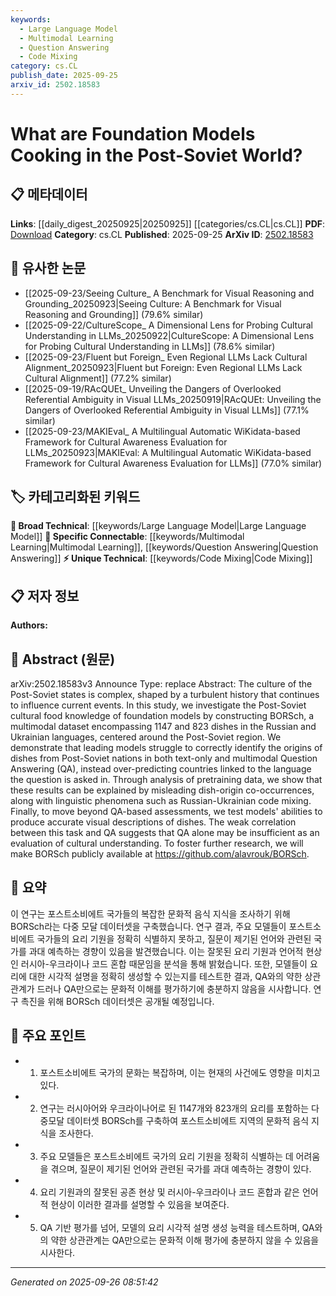 ```yaml
---
keywords:
  - Large Language Model
  - Multimodal Learning
  - Question Answering
  - Code Mixing
category: cs.CL
publish_date: 2025-09-25
arxiv_id: 2502.18583
---
```


<!-- KEYWORD_LINKING_METADATA:
{
  "processed_timestamp": "2025-09-26T08:51:42.842455",
  "vocabulary_version": "1.0",
  "selected_keywords": [
    "Large Language Model",
    "Multimodal Learning",
    "Question Answering",
    "Code Mixing"
  ],
  "rejected_keywords": [],
  "similarity_scores": {
    "Large Language Model": 0.85,
    "Multimodal Learning": 0.82,
    "Question Answering": 0.78,
    "Code Mixing": 0.7
  },
  "extraction_method": "AI_prompt_based",
  "budget_applied": true,
  "candidates_json": {
    "candidates": [
      {
        "surface": "foundation models",
        "canonical": "Large Language Model",
        "aliases": [
          "foundation models"
        ],
        "category": "broad_technical",
        "rationale": "Foundation models are a subset of Large Language Models, which are central to the study.",
        "novelty_score": 0.45,
        "connectivity_score": 0.88,
        "specificity_score": 0.65,
        "link_intent_score": 0.85
      },
      {
        "surface": "multimodal dataset",
        "canonical": "Multimodal Learning",
        "aliases": [
          "multimodal dataset"
        ],
        "category": "specific_connectable",
        "rationale": "The dataset is key to the study's approach, linking to multimodal learning concepts.",
        "novelty_score": 0.58,
        "connectivity_score": 0.79,
        "specificity_score": 0.72,
        "link_intent_score": 0.82
      },
      {
        "surface": "Question Answering",
        "canonical": "Question Answering",
        "aliases": [
          "QA"
        ],
        "category": "specific_connectable",
        "rationale": "QA is a primary method used in the study, relevant to evaluating model performance.",
        "novelty_score": 0.4,
        "connectivity_score": 0.85,
        "specificity_score": 0.7,
        "link_intent_score": 0.78
      },
      {
        "surface": "Russian-Ukrainian code mixing",
        "canonical": "Code Mixing",
        "aliases": [
          "Russian-Ukrainian code mixing"
        ],
        "category": "unique_technical",
        "rationale": "This linguistic phenomenon is crucial for understanding the dataset's challenges.",
        "novelty_score": 0.75,
        "connectivity_score": 0.65,
        "specificity_score": 0.8,
        "link_intent_score": 0.7
      }
    ],
    "ban_list_suggestions": [
      "Post-Soviet",
      "cultural understanding"
    ]
  },
  "decisions": [
    {
      "candidate_surface": "foundation models",
      "resolved_canonical": "Large Language Model",
      "decision": "linked",
      "scores": {
        "novelty": 0.45,
        "connectivity": 0.88,
        "specificity": 0.65,
        "link_intent": 0.85
      }
    },
    {
      "candidate_surface": "multimodal dataset",
      "resolved_canonical": "Multimodal Learning",
      "decision": "linked",
      "scores": {
        "novelty": 0.58,
        "connectivity": 0.79,
        "specificity": 0.72,
        "link_intent": 0.82
      }
    },
    {
      "candidate_surface": "Question Answering",
      "resolved_canonical": "Question Answering",
      "decision": "linked",
      "scores": {
        "novelty": 0.4,
        "connectivity": 0.85,
        "specificity": 0.7,
        "link_intent": 0.78
      }
    },
    {
      "candidate_surface": "Russian-Ukrainian code mixing",
      "resolved_canonical": "Code Mixing",
      "decision": "linked",
      "scores": {
        "novelty": 0.75,
        "connectivity": 0.65,
        "specificity": 0.8,
        "link_intent": 0.7
      }
    }
  ]
}
-->

# What are Foundation Models Cooking in the Post-Soviet World?

## 📋 메타데이터

**Links**: [[daily_digest_20250925|20250925]] [[categories/cs.CL|cs.CL]]
**PDF**: [Download](https://arxiv.org/pdf/2502.18583.pdf)
**Category**: cs.CL
**Published**: 2025-09-25
**ArXiv ID**: [2502.18583](https://arxiv.org/abs/2502.18583)

## 🔗 유사한 논문
- [[2025-09-23/Seeing Culture_ A Benchmark for Visual Reasoning and Grounding_20250923|Seeing Culture: A Benchmark for Visual Reasoning and Grounding]] (79.6% similar)
- [[2025-09-22/CultureScope_ A Dimensional Lens for Probing Cultural Understanding in LLMs_20250922|CultureScope: A Dimensional Lens for Probing Cultural Understanding in LLMs]] (78.6% similar)
- [[2025-09-23/Fluent but Foreign_ Even Regional LLMs Lack Cultural Alignment_20250923|Fluent but Foreign: Even Regional LLMs Lack Cultural Alignment]] (77.2% similar)
- [[2025-09-19/RAcQUEt_ Unveiling the Dangers of Overlooked Referential Ambiguity in Visual LLMs_20250919|RAcQUEt: Unveiling the Dangers of Overlooked Referential Ambiguity in Visual LLMs]] (77.1% similar)
- [[2025-09-23/MAKIEval_ A Multilingual Automatic WiKidata-based Framework for Cultural Awareness Evaluation for LLMs_20250923|MAKIEval: A Multilingual Automatic WiKidata-based Framework for Cultural Awareness Evaluation for LLMs]] (77.0% similar)

## 🏷️ 카테고리화된 키워드
**🧠 Broad Technical**: [[keywords/Large Language Model|Large Language Model]]
**🔗 Specific Connectable**: [[keywords/Multimodal Learning|Multimodal Learning]], [[keywords/Question Answering|Question Answering]]
**⚡ Unique Technical**: [[keywords/Code Mixing|Code Mixing]]

## 📋 저자 정보

**Authors:** 

## 📄 Abstract (원문)

arXiv:2502.18583v3 Announce Type: replace 
Abstract: The culture of the Post-Soviet states is complex, shaped by a turbulent history that continues to influence current events. In this study, we investigate the Post-Soviet cultural food knowledge of foundation models by constructing BORSch, a multimodal dataset encompassing 1147 and 823 dishes in the Russian and Ukrainian languages, centered around the Post-Soviet region. We demonstrate that leading models struggle to correctly identify the origins of dishes from Post-Soviet nations in both text-only and multimodal Question Answering (QA), instead over-predicting countries linked to the language the question is asked in. Through analysis of pretraining data, we show that these results can be explained by misleading dish-origin co-occurrences, along with linguistic phenomena such as Russian-Ukrainian code mixing. Finally, to move beyond QA-based assessments, we test models' abilities to produce accurate visual descriptions of dishes. The weak correlation between this task and QA suggests that QA alone may be insufficient as an evaluation of cultural understanding. To foster further research, we will make BORSch publicly available at https://github.com/alavrouk/BORSch.

## 📝 요약

이 연구는 포스트소비에트 국가들의 복잡한 문화적 음식 지식을 조사하기 위해 BORSch라는 다중 모달 데이터셋을 구축했습니다. 연구 결과, 주요 모델들이 포스트소비에트 국가들의 요리 기원을 정확히 식별하지 못하고, 질문이 제기된 언어와 관련된 국가를 과대 예측하는 경향이 있음을 발견했습니다. 이는 잘못된 요리 기원과 언어적 현상인 러시아-우크라이나 코드 혼합 때문임을 분석을 통해 밝혔습니다. 또한, 모델들이 요리에 대한 시각적 설명을 정확히 생성할 수 있는지를 테스트한 결과, QA와의 약한 상관관계가 드러나 QA만으로는 문화적 이해를 평가하기에 충분하지 않음을 시사합니다. 연구 촉진을 위해 BORSch 데이터셋은 공개될 예정입니다.

## 🎯 주요 포인트

- 1. 포스트소비에트 국가의 문화는 복잡하며, 이는 현재의 사건에도 영향을 미치고 있다.
- 2. 연구는 러시아어와 우크라이나어로 된 1147개와 823개의 요리를 포함하는 다중모달 데이터셋 BORSch를 구축하여 포스트소비에트 지역의 문화적 음식 지식을 조사한다.
- 3. 주요 모델들은 포스트소비에트 국가의 요리 기원을 정확히 식별하는 데 어려움을 겪으며, 질문이 제기된 언어와 관련된 국가를 과대 예측하는 경향이 있다.
- 4. 요리 기원과의 잘못된 공존 현상 및 러시아-우크라이나 코드 혼합과 같은 언어적 현상이 이러한 결과를 설명할 수 있음을 보여준다.
- 5. QA 기반 평가를 넘어, 모델의 요리 시각적 설명 생성 능력을 테스트하며, QA와의 약한 상관관계는 QA만으로는 문화적 이해 평가에 충분하지 않을 수 있음을 시사한다.


---

*Generated on 2025-09-26 08:51:42*